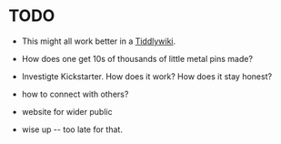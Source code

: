 # TODO

* This might all work better in a [Tiddlywiki](https://tiddlywiki.com/).

* How does one get 10s of thousands of little metal pins made?

* Investigte Kickstarter. How does it work? How does it stay honest?

* how to connect with others?

* website for wider public

* wise up -- too late for that.
